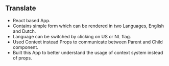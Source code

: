 ## Translate
* React based App. <br>
* Contains simple form which can be rendered in two Languages, English and Dutch. <br>
* Language can be switched by clicking on US or NL flag. <br>
* Used Context instead Props to communicate between Parent and Child component. <br>
* Built this App to better understand the usage of context system instead of props. <br>
